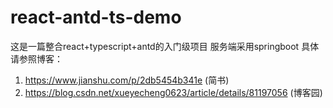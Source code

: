 # react-antd-ts-demo
这是一篇整合react+typescript+antd的入门级项目 
服务端采用springboot 
具体请参照博客：
1. https://www.jianshu.com/p/2db5454b341e (简书)
2. https://blog.csdn.net/xueyecheng0623/article/details/81197056 (博客园)
